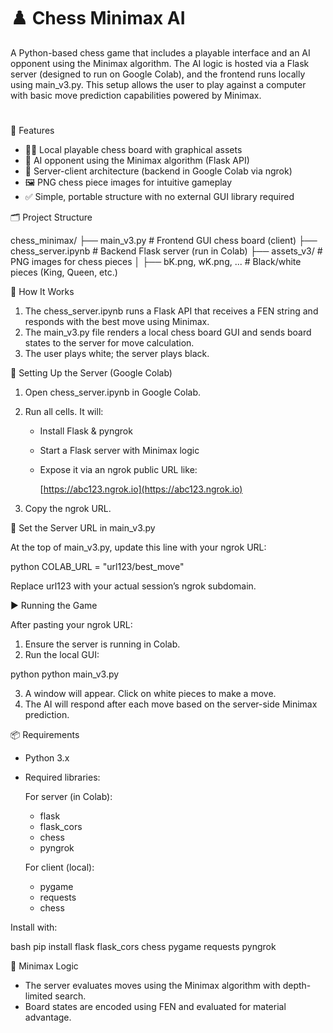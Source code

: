 # ♟️ Chess Minimax AI

A Python-based chess game that includes a playable interface and an AI opponent using the Minimax algorithm. The AI logic is hosted via a Flask server (designed to run on Google Colab), and the frontend runs locally using main\_v3.py. This setup allows the user to play against a computer with basic move prediction capabilities powered by Minimax.

#
📌 Features

* 👨‍💻 Local playable chess board with graphical assets
* 🧠 AI opponent using the Minimax algorithm (Flask API)
* 🔁 Server-client architecture (backend in Google Colab via ngrok)
* 🖼️ PNG chess piece images for intuitive gameplay
* ✅ Simple, portable structure with no external GUI library required


🗂 Project Structure

chess\_minimax/
├── main\_v3.py                  # Frontend GUI chess board (client)
├── chess\_server.ipynb          # Backend Flask server (run in Colab)
├── assets\_v3/                  # PNG images for chess pieces
│   ├── bK.png, wK.png, ...     # Black/white pieces (King, Queen, etc.)


🚀 How It Works

1. The chess\_server.ipynb runs a Flask API that receives a FEN string and responds with the best move using Minimax.
2. The main\_v3.py file renders a local chess board GUI and sends board states to the server for move calculation.
3. The user plays white; the server plays black.


🔌 Setting Up the Server (Google Colab)

1. Open chess\_server.ipynb in Google Colab.

2. Run all cells. It will:

   * Install Flask & pyngrok
   * Start a Flask server with Minimax logic
   * Expose it via an ngrok public URL like:

     [https://abc123.ngrok.io](https://abc123.ngrok.io)

3. Copy the ngrok URL.


📝 Set the Server URL in main\_v3.py

At the top of main\_v3.py, update this line with your ngrok URL:

python
COLAB_URL = "url123/best_move"

Replace url123 with your actual session’s ngrok subdomain.


▶️ Running the Game

After pasting your ngrok URL:

1. Ensure the server is running in Colab.
2. Run the local GUI:

python
python main\_v3.py

3. A window will appear. Click on white pieces to make a move.
4. The AI will respond after each move based on the server-side Minimax prediction.


📦 Requirements

* Python 3.x
* Required libraries:

  For server (in Colab):

  * flask
  * flask\_cors
  * chess
  * pyngrok

  For client (local):

  * pygame
  * requests
  * chess

Install with:

bash
pip install flask flask\_cors chess pygame requests pyngrok


🧠 Minimax Logic

* The server evaluates moves using the Minimax algorithm with depth-limited search.
* Board states are encoded using FEN and evaluated for material advantage.
